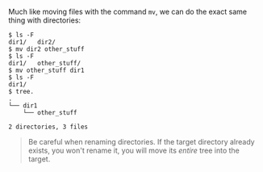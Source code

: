 Much like moving files with the command `mv`, we can do the exact same thing with directories:
```
$ ls -F
dir1/	dir2/
$ mv dir2 other_stuff
$ ls -F
dir1/	other_stuff/
$ mv other_stuff dir1
$ ls -F
dir1/
$ tree.
.
└── dir1
   	└── other_stuff

2 directories, 3 files
```

> Be careful when renaming directories. If the target directory already exists, you won't rename it, you will move its *entire* tree into the target.



